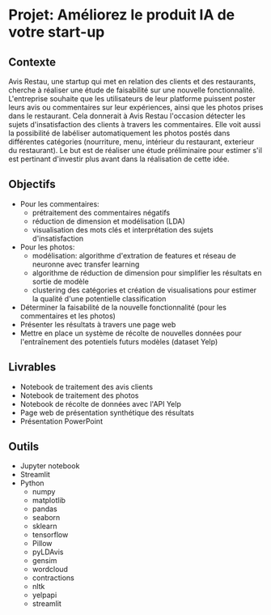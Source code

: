 # Projet: Améliorez le produit IA de votre start-up

## Contexte
Avis Restau, une startup qui met en relation des clients et des restaurants, cherche à réaliser une étude de faisabilité sur une nouvelle fonctionnalité.
L'entreprise souhaite que les utilisateurs de leur platforme puissent poster leurs avis ou commentaires sur leur expériences, ainsi que les photos prises dans le restaurant. 
Cela donnerait à Avis Restau l'occasion détecter les sujets d'insatisfaction des clients à travers les commentaires. 
Elle voit aussi la possibilité de labéliser automatiquement les photos postés dans différentes catégories (nourriture, menu, intérieur du restaurant, exterieur du restaurant).
Le but est de réaliser une étude préliminaire pour estimer s'il est pertinant d'investir plus avant dans la réalisation de cette idée.

## Objectifs
- Pour les commentaires:
  - prétraitement des commentaires négatifs
  - réduction de dimension et modélisation (LDA)
  - visualisation des mots clés et interprétation des sujets d'insatisfaction 
- Pour les photos:
  - modélisation: algorithme d'extration de features et réseau de neuronne avec transfer learning
  - algorithme de réduction de dimension pour simplifier les résultats en sortie de modèle
  - clustering des catégories et création de visualisations pour estimer la qualité d'une potentielle classification
- Déterminer la faisabilité de la nouvelle fonctionnalité (pour les commentaires et les photos)
- Présenter les résultats à travers une page web
- Mettre en place un système de récolte de nouvelles données pour l'entraînement des potentiels futurs modèles (dataset Yelp)

## Livrables
- Notebook de traitement des avis clients
- Notebook de traitement des photos
- Notebook de récolte de données avec l'API Yelp
- Page web de présentation synthétique des résultats
- Présentation PowerPoint


## Outils
- Jupyter notebook
- Streamlit
- Python
  - numpy
  - matplotlib
  - pandas
  - seaborn
  - sklearn
  - tensorflow
  - Pillow
  - pyLDAvis
  - gensim
  - wordcloud
  - contractions
  - nltk
  - yelpapi
  - streamlit